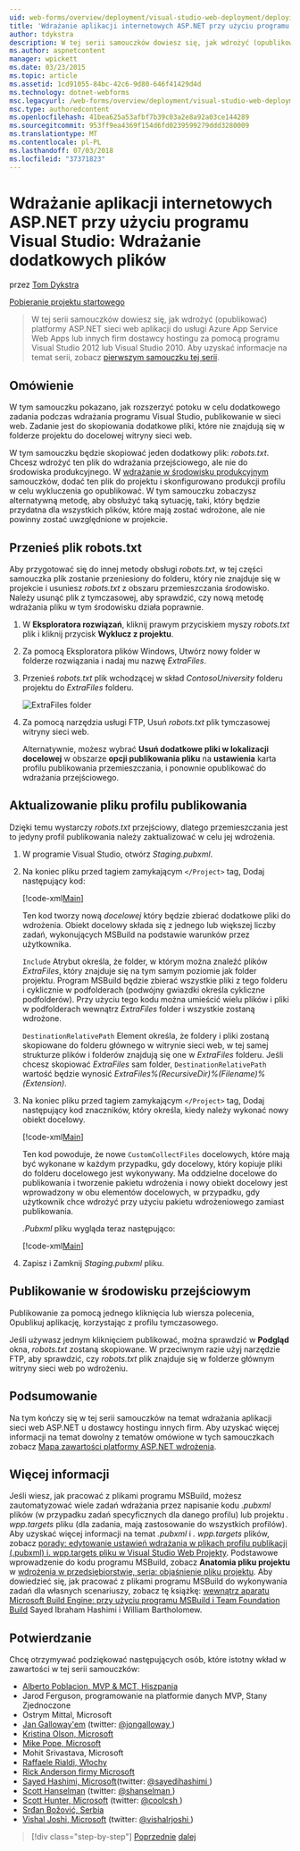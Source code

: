 ```yaml
---
uid: web-forms/overview/deployment/visual-studio-web-deployment/deploying-extra-files
title: 'Wdrażanie aplikacji internetowych ASP.NET przy użyciu programu Visual Studio: Wdrażanie dodatkowych plików | Dokumentacja firmy Microsoft'
author: tdykstra
description: W tej serii samouczków dowiesz się, jak wdrożyć (opublikować) platformy ASP.NET sieci web aplikacji do usługi Azure App Service Web Apps lub dostawcy hostingu w innych firm, używane...
ms.author: aspnetcontent
manager: wpickett
ms.date: 03/23/2015
ms.topic: article
ms.assetid: 1cd91055-84bc-42c6-9d80-646f41429d4d
ms.technology: dotnet-webforms
msc.legacyurl: /web-forms/overview/deployment/visual-studio-web-deployment/deploying-extra-files
msc.type: authoredcontent
ms.openlocfilehash: 41bea625a53afbf7b39c03a2e8a92a03ce144289
ms.sourcegitcommit: 953ff9ea4369f154d6fd0239599279ddd3280009
ms.translationtype: MT
ms.contentlocale: pl-PL
ms.lasthandoff: 07/03/2018
ms.locfileid: "37371823"
---
```

<a name="aspnet-web-deployment-using-visual-studio-deploying-extra-files"></a>Wdrażanie aplikacji internetowych ASP.NET przy użyciu programu Visual Studio: Wdrażanie dodatkowych plików
====================
przez [Tom Dykstra](https://github.com/tdykstra)

[Pobieranie projektu startowego](http://go.microsoft.com/fwlink/p/?LinkId=282627)

> W tej serii samouczków dowiesz się, jak wdrożyć (opublikować) platformy ASP.NET sieci web aplikacji do usługi Azure App Service Web Apps lub innych firm dostawcy hostingu za pomocą programu Visual Studio 2012 lub Visual Studio 2010. Aby uzyskać informacje na temat serii, zobacz [pierwszym samouczku tej serii](introduction.md).


## <a name="overview"></a>Omówienie

W tym samouczku pokazano, jak rozszerzyć potoku w celu dodatkowego zadania podczas wdrażania programu Visual Studio, publikowanie w sieci web. Zadanie jest do skopiowania dodatkowe pliki, które nie znajdują się w folderze projektu do docelowej witryny sieci web.

W tym samouczku będzie skopiować jeden dodatkowy plik: *robots.txt*. Chcesz wdrożyć ten plik do wdrażania przejściowego, ale nie do środowiska produkcyjnego. W [wdrażanie w środowisku produkcyjnym](deploying-to-production.md) samouczków, dodać ten plik do projektu i skonfigurowano produkcji profilu w celu wykluczenia go opublikować. W tym samouczku zobaczysz alternatywną metodę, aby obsłużyć taką sytuację, taki, który będzie przydatna dla wszystkich plików, które mają zostać wdrożone, ale nie powinny zostać uwzględnione w projekcie.

## <a name="move-the-robotstxt-file"></a>Przenieś plik robots.txt

Aby przygotować się do innej metody obsługi *robots.txt*, w tej części samouczka plik zostanie przeniesiony do folderu, który nie znajduje się w projekcie i usuniesz *robots.txt* z obszaru przemieszczania środowisko. Należy usunąć plik z tymczasowej, aby sprawdzić, czy nową metodę wdrażania pliku w tym środowisku działa poprawnie.

1. W **Eksploratora rozwiązań**, kliknij prawym przyciskiem myszy *robots.txt* plik i kliknij przycisk **Wyklucz z projektu**.
2. Za pomocą Eksploratora plików Windows, Utwórz nowy folder w folderze rozwiązania i nadaj mu nazwę *ExtraFiles*.
3. Przenieś *robots.txt* plik wchodzącej w skład *ContosoUniversity* folderu projektu do *ExtraFiles* folderu.

    ![ExtraFiles folder](deploying-extra-files/_static/image1.png)
4. Za pomocą narzędzia usługi FTP, Usuń *robots.txt* plik tymczasowej witryny sieci web.

    Alternatywnie, możesz wybrać **Usuń dodatkowe pliki w lokalizacji docelowej** w obszarze **opcji publikowania pliku** na **ustawienia** karta profilu publikowania przemieszczania, i ponownie opublikować do wdrażania przejściowego.

## <a name="update-the-publish-profile-file"></a>Aktualizowanie pliku profilu publikowania

Dzięki temu wystarczy *robots.txt* przejściowy, dlatego przemieszczania jest to jedyny profil publikowania należy zaktualizować w celu jej wdrożenia.

1. W programie Visual Studio, otwórz *Staging.pubxml*.
2. Na koniec pliku przed tagiem zamykającym `</Project>` tag, Dodaj następujący kod:

    [!code-xml[Main](deploying-extra-files/samples/sample1.xml)]

    Ten kod tworzy nową *docelowej* który będzie zbierać dodatkowe pliki do wdrożenia. Obiekt docelowy składa się z jednego lub większej liczby zadań, wykonujących MSBuild na podstawie warunków przez użytkownika.

    `Include` Atrybut określa, że folder, w którym można znaleźć plików *ExtraFiles*, który znajduje się na tym samym poziomie jak folder projektu. Program MSBuild będzie zbierać wszystkie pliki z tego folderu i cyklicznie w podfolderach (podwójny gwiazdki określa cykliczne podfolderów). Przy użyciu tego kodu można umieścić wielu plików i pliki w podfolderach wewnątrz *ExtraFiles* folder i wszystkie zostaną wdrożone.

    `DestinationRelativePath` Element określa, że foldery i pliki zostaną skopiowane do folderu głównego w witrynie sieci web, w tej samej strukturze plików i folderów znajdują się one w *ExtraFiles* folderu. Jeśli chcesz skopiować *ExtraFiles* sam folder, `DestinationRelativePath` wartość będzie wynosić *ExtraFiles\%(RecursiveDir)%(Filename)%(Extension)*.
3. Na koniec pliku przed tagiem zamykającym `</Project>` tag, Dodaj następujący kod znaczników, który określa, kiedy należy wykonać nowy obiekt docelowy.

    [!code-xml[Main](deploying-extra-files/samples/sample2.xml)]

    Ten kod powoduje, że nowe `CustomCollectFiles` docelowych, które mają być wykonane w każdym przypadku, gdy docelowy, który kopiuje pliki do folderu docelowego jest wykonywany. Ma oddzielne docelowe do publikowania i tworzenie pakietu wdrożenia i nowy obiekt docelowy jest wprowadzony w obu elementów docelowych, w przypadku, gdy użytkownik chce wdrożyć przy użyciu pakietu wdrożeniowego zamiast publikowania.

    *.Pubxml* pliku wygląda teraz następująco:

    [!code-xml[Main](deploying-extra-files/samples/sample3.xml?highlight=53-71)]
4. Zapisz i Zamknij *Staging.pubxml* pliku.

## <a name="publish-to-staging"></a>Publikowanie w środowisku przejściowym

Publikowanie za pomocą jednego kliknięcia lub wiersza polecenia, Opublikuj aplikację, korzystając z profilu tymczasowego.

Jeśli używasz jednym kliknięciem publikować, można sprawdzić w **Podgląd** okna, *robots.txt* zostaną skopiowane. W przeciwnym razie użyj narzędzie FTP, aby sprawdzić, czy *robots.txt* plik znajduje się w folderze głównym witryny sieci web po wdrożeniu.

## <a name="summary"></a>Podsumowanie

Na tym kończy się w tej serii samouczków na temat wdrażania aplikacji sieci web ASP.NET u dostawcy hostingu innych firm. Aby uzyskać więcej informacji na temat dowolny z tematów omówione w tych samouczkach zobacz [Mapa zawartości platformy ASP.NET wdrożenia](https://go.microsoft.com/fwlink/p/?LinkId=282413).

## <a name="more-information"></a>Więcej informacji

Jeśli wiesz, jak pracować z plikami programu MSBuild, możesz zautomatyzować wiele zadań wdrażania przez napisanie kodu *.pubxml* plików (w przypadku zadań specyficznych dla danego profilu) lub projektu *. wpp.targets* pliku (dla zadania, mają zastosowanie do wszystkich profilów). Aby uzyskać więcej informacji na temat *.pubxml* i *. wpp.targets* plików, zobacz [porady: edytowanie ustawień wdrażania w plikach profilu publikacji (.pubxml) i. wpp.targets pliku w Visual Studio Web Projekty](https://msdn.microsoft.com/library/ff398069). Podstawowe wprowadzenie do kodu programu MSBuild, zobacz **Anatomia pliku projektu** w [wdrożenia w przedsiębiorstwie, seria: objaśnienie pliku projektu](../web-deployment-in-the-enterprise/understanding-the-project-file.md). Aby dowiedzieć się, jak pracować z plikami programu MSBuild do wykonywania zadań dla własnych scenariuszy, zobacz tę książkę: [wewnątrz aparatu Microsoft Build Engine: przy użyciu programu MSBuild i Team Foundation Build](http://msbuildbook.com) Sayed Ibraham Hashimi i William Bartholomew.

## <a name="acknowledgements"></a>Potwierdzanie

Chcę otrzymywać podziękować następujących osób, które istotny wkład w zawartości w tej serii samouczków:

- [Alberto Poblacion, MVP &amp; MCT, Hiszpania](https://mvp.microsoft.com/mvp/Alberto%20Poblacion%20Bolano-36772)
- Jarod Ferguson, programowanie na platformie danych MVP, Stany Zjednoczone
- Ostrym Mittal, Microsoft
- [Jan Galloway'em](https://weblogs.asp.net/jgalloway) (twitter: [ @jongalloway ](http://twitter.com/jongalloway))
- [Kristina Olson, Microsoft](https://blogs.iis.net/krolson/default.aspx)
- [Mike Pope, Microsoft](http://www.mikepope.com/blog/DisplayBlog.aspx)
- Mohit Srivastava, Microsoft
- [Raffaele Rialdi, Włochy](http://www.iamraf.net/)
- [Rick Anderson firmy Microsoft](https://blogs.msdn.com/b/rickandy/)
- [Sayed Hashimi, Microsoft](http://sedodream.com/default.aspx)(twitter: [ @sayedihashimi ](http://twitter.com/sayedihashimi))
- [Scott Hanselman](http://www.hanselman.com/blog/) (twitter: [ @shanselman ](http://twitter.com/shanselman))
- [Scott Hunter, Microsoft](https://blogs.msdn.com/b/scothu/) (twitter: [ @coolcsh ](http://twitter.com/coolcsh))
- [Srđan Božović, Serbia](http://msforge.net/blogs/zmajcek/)
- [Vishal Joshi, Microsoft](http://vishaljoshi.blogspot.com/) (twitter: [ @vishalrjoshi ](http://twitter.com/vishalrjoshi))

> [!div class="step-by-step"]
> [Poprzednie](command-line-deployment.md)
> [dalej](troubleshooting.md)
